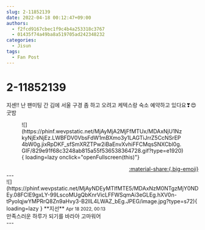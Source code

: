 ```yaml
---
slug: 2-11852139
date: 2022-04-18 00:12:47+09:00
authors:
  - f2fcd9167cbec1f9c4b4a253318c3767
  - 01435f74a49ba8a519705ad242348232
categories:
  - Jisun
tags:
  - Fan Post
---
```


# 2-11852139

<div class="post-container" markdown="1">
<div class="content-container md-sidebar__scrollwrap" markdown="1">

지센!! 난 팬미팅 간 김에 서울 구경 좀 하고 오려고 케텍스랑 숙소 예약하고 있다요❣😍 굿밤
<figure markdown="1">
![](https://phinf.wevpstatic.net/MjAyMjA2MjFfMTUx/MDAxNjU1NzkyNjExNjEz.LWBFDV0VbsFdW1mBXmo3y1LAGTiJrrZ5CcNSrEP4bW0g.jixRpDKF_sfSmXRZTPw2iBaEnvXvhiFFCMqsSNXCbl0g.GIF/829e91f68c3248ab815a55f536538364728.gif?type=e1920){ loading=lazy onclick="openFullscreen(this)"}
</figure>


</div>
</div>

<div style="text-align: right;" markdown="1">
<a href="https://weverse.io/fromis9/fanpost/2-11852139" style="text-align: right;">:material-share:{.big-emoji}</a>
</div>
---

<div class="comments-container md-sidebar__scrollwrap" markdown="1">
<div class="comment" markdown="1">
<div class='id-container' markdown="1">
![](https://phinf.wevpstatic.net/MjAyNDEyMTlfMTE5/MDAxNzM0NTgzMjY0NDEy.08FClE9gxLY-99LscoMUgQbKnrVicLFFWSqmAi3eGLEg.hXV0n-tPyoIqjwYMPRrQ8Zn9aHvy3-B2llL4LWAZ_bEg.JPEG/image.jpg?type=s72){ loading=lazy }
**<span class="artist">지선</span>** <small>Apr 18 2022, 00:13</small><br>
</div>
<div class='comment-body' markdown="1">
만족스러운 하루가 되기를 바라아 고마워어
</div>
</div>
</div>
---
